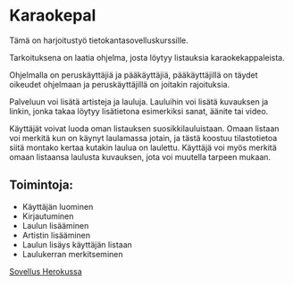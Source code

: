 # Karaokepal


Tämä on harjoitustyö tietokantasovelluskurssille.

Tarkoituksena on laatia ohjelma, josta löytyy listauksia karaokekappaleista. 

Ohjelmalla on peruskäyttäjiä ja pääkäyttäjiä, pääkäyttäjillä on täydet oikeudet ohjelmaan ja peruskäyttäjillä on joitakin rajoituksia.

Palveluun voi lisätä artisteja ja lauluja. Lauluihin voi lisätä kuvauksen ja linkin, jonka takaa löytyy lisätietona esimerkiksi sanat, äänite tai video.

Käyttäjät voivat luoda oman listauksen suosikkilauluistaan. Omaan listaan voi merkitä kun on käynyt laulamassa jotain, ja tästä koostuu tilastotietoa siitä montako kertaa kutakin laulua on laulettu. Käyttäjä voi myös merkitä omaan listaansa laulusta kuvauksen, jota voi muutella tarpeen mukaan.

## Toimintoja:

* Käyttäjän luominen
* Kirjautuminen
* Laulun lisääminen
* Artistin lisääminen
* Laulun lisäys käyttäjän listaan
* Laulukerran merkitseminen 

[Sovellus Herokussa](https://karaokepal.herokuapp.com/)

